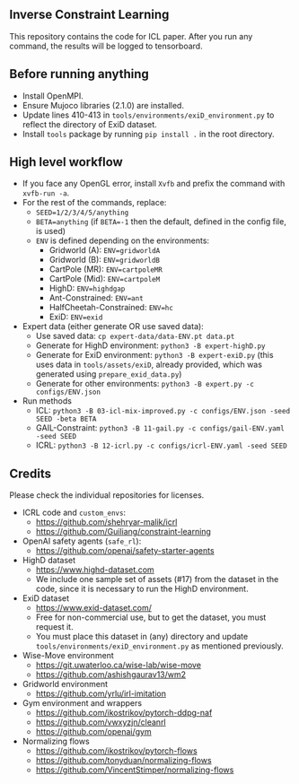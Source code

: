 ## Inverse Constraint Learning
This repository contains the code for ICL paper. After you run any command, the
results will be logged to tensorboard.

## Before running anything
* Install OpenMPI.
* Ensure Mujoco libraries (2.1.0) are installed.
* Update lines 410-413 in `tools/environments/exiD_environment.py` to reflect the directory of
ExiD dataset.
* Install `tools` package by running `pip install .` in the root directory. 

## High level workflow

* If you face any OpenGL error, install `Xvfb` and prefix the command with `xvfb-run -a`.
* For the rest of the commands, replace:
    * `SEED=1/2/3/4/5/anything`
    * `BETA=anything` (if `BETA=-1` then the default, defined in the config file, is used)
    * `ENV` is defined depending on the environments:
        * Gridworld (A): `ENV=gridworldA`
        * Gridworld (B): `ENV=gridworldB`
        * CartPole (MR): `ENV=cartpoleMR`
        * CartPole (Mid): `ENV=cartpoleM`
        * HighD: `ENV=highdgap`
        * Ant-Constrained: `ENV=ant`
        * HalfCheetah-Constrained: `ENV=hc`
        * ExiD: `ENV=exid`
* Expert data (either generate OR use saved data):
    * Use saved data: `cp expert-data/data-ENV.pt data.pt`
    * Generate for HighD environment: `python3 -B expert-highD.py`
    * Generate for ExiD environment: `python3 -B expert-exiD.py` (this uses
    data in `tools/assets/exiD`, already provided, which was generated using `prepare_exid_data.py`)
    * Generate for other environments: `python3 -B expert.py -c configs/ENV.json`
* Run methods
    * ICL: `python3 -B 03-icl-mix-improved.py -c configs/ENV.json -seed SEED -beta BETA`
    * GAIL-Constraint: `python3 -B 11-gail.py -c configs/gail-ENV.yaml -seed SEED`
    * ICRL: `python3 -B 12-icrl.py -c configs/icrl-ENV.yaml -seed SEED`

## Credits

Please check the individual repositories for licenses.

* ICRL code and `custom_envs`: 
  * https://github.com/shehryar-malik/icrl
  * https://github.com/Guiliang/constraint-learning
* OpenAI safety agents (`safe_rl`):
  * https://github.com/openai/safety-starter-agents
* HighD dataset
  * https://www.highd-dataset.com
  * We include one sample set of assets (#17) from the dataset in the code, since it is necessary to run the HighD environment.
* ExiD dataset
  * https://www.exid-dataset.com/
  * Free for non-commercial use, but to get the dataset, you must request it.
  * You must place this dataset in (any) directory and update `tools/environments/exiD_environment.py` as
  mentioned previously.
* Wise-Move environment
  * https://git.uwaterloo.ca/wise-lab/wise-move
  * https://github.com/ashishgaurav13/wm2
* Gridworld environment
  * https://github.com/yrlu/irl-imitation
* Gym environment and wrappers
  * https://github.com/ikostrikov/pytorch-ddpg-naf
  * https://github.com/vwxyzjn/cleanrl
  * https://github.com/openai/gym
* Normalizing flows
  * https://github.com/ikostrikov/pytorch-flows
  * https://github.com/tonyduan/normalizing-flows
  * https://github.com/VincentStimper/normalizing-flows
